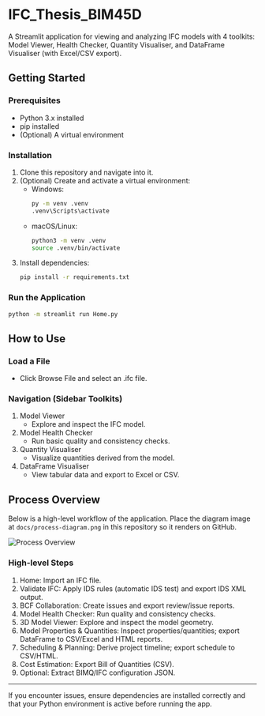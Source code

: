 # IFC_Thesis_BIM45D

A Streamlit application for viewing and analyzing IFC models with 4 toolkits: Model Viewer, Health Checker, Quantity Visualiser, and DataFrame Visualiser (with Excel/CSV export).

## Getting Started

### Prerequisites
- Python 3.x installed
- pip installed
- (Optional) A virtual environment

### Installation
1) Clone this repository and navigate into it.
2) (Optional) Create and activate a virtual environment:
   - Windows:
     ```bash
     py -m venv .venv
     .venv\Scripts\activate
     ```
   - macOS/Linux:
     ```bash
     python3 -m venv .venv
     source .venv/bin/activate
     ```
3) Install dependencies:
   ```bash
   pip install -r requirements.txt
   ```

### Run the Application
```bash
python -m streamlit run Home.py
```

## How to Use

### Load a File
- Click Browse File and select an .ifc file.

### Navigation (Sidebar Toolkits)
1) Model Viewer
   - Explore and inspect the IFC model.
2) Model Health Checker
   - Run basic quality and consistency checks.
3) Quantity Visualiser
   - Visualize quantities derived from the model.
4) DataFrame Visualiser
   - View tabular data and export to Excel or CSV.

## Process Overview
Below is a high-level workflow of the application. Place the diagram image at `docs/process-diagram.png` in this repository so it renders on GitHub.

![Process Overview](docs/process-diagram.png)

### High-level Steps
1) Home: Import an IFC file.
2) Validate IFC: Apply IDS rules (automatic IDS test) and export IDS XML output.
3) BCF Collaboration: Create issues and export review/issue reports.
4) Model Health Checker: Run quality and consistency checks.
5) 3D Model Viewer: Explore and inspect the model geometry.
6) Model Properties & Quantities: Inspect properties/quantities; export DataFrame to CSV/Excel and HTML reports.
7) Scheduling & Planning: Derive project timeline; export schedule to CSV/HTML.
8) Cost Estimation: Export Bill of Quantities (CSV).
9) Optional: Extract BIMQ/IFC configuration JSON.

---
If you encounter issues, ensure dependencies are installed correctly and that your Python environment is active before running the app.